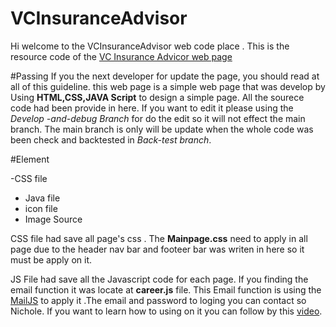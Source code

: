 # VCInsuranceAdvisor

Hi welcome to the VCInsuranceAdvisor web code place . This is the resource code of the [VC Insurance Advicor web page](https://vcadvisor9-sys.github.io/VCInsuranceAdvisor/index.html "VC Insurance Advicor web page") 

#Passing
If you the next developer for update the page, you should read at all of this guideline.
this web page is a simple web page that was develop by Using **HTML,CSS,JAVA Script** to design a simple page. All the sourece code had been provide in here. If you want to edit it please using the *Develop -and-debug Branch* for do the edit so it will not effect the main branch. The main branch is only will be update when the whole code was been check and backtested in *Back-test branch*.

#Element

-CSS file
- Java file
- icon file
- Image Source

CSS file had save all page's css . The **Mainpage.css** need to apply in all page due to the header nav bar and footeer bar was writen in here so it must be apply on it. 

JS File had save all the Javascript code for each page. If you finding the email function it was locate at **career.js** file. This Email function is using the [MailJS](https://dashboard.emailjs.com/sign-in "MailJS") to apply it .The email and password to loging you can contact so Nichole. If you want to learn how to using on it you can follow by this [video](https://youtu.be/BgVjild0C9A?si=YmHDxZ7Nx4U6Ozgx "video"). 


